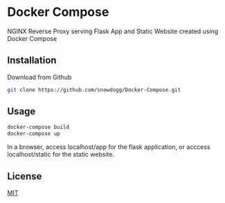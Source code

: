 # Docker Compose 

NGINX Reverse Proxy serving Flask App and Static Website created using Docker Compose

## Installation

Download from Github

```bash
git clone https://github.com/snowdogg/Docker-Compose.git
```

## Usage

```bash
docker-compose build
docker-compose up
```
In a browser, access localhost/app for the flask application, or acccess localhost/static for the static website.

## License
[MIT](https://choosealicense.com/licenses/mit/)